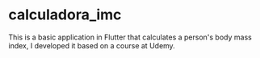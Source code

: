 # calculadora_imc

This is a basic application in Flutter that
calculates a person's body mass index,
I developed it based on a course at Udemy.

